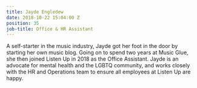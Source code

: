 ```yaml
---
title: Jayde Engledew
date: 2018-10-22 15:04:00 Z
position: 35
job-title: Office & HR Assistant
---
```


A self-starter in the music industry, Jayde got her foot in the door by starting her own music blog. Going on to spend two years at Music Glue, she then joined Listen Up in 2018 as the Office Assistant. Jayde is an advocate for mental health and the LGBTQ community, and works closely with the HR and Operations team to ensure all employees at Listen Up are happy.